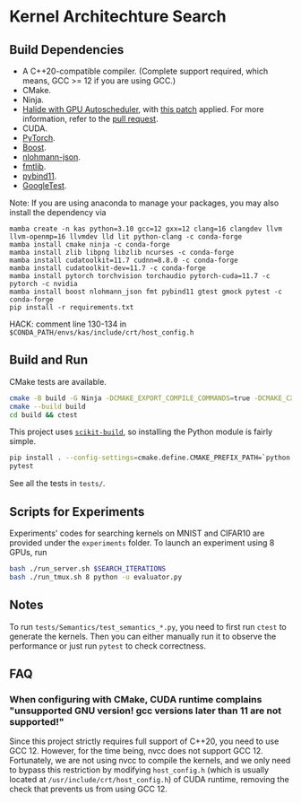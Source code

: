 # Kernel Architechture Search

## Build Dependencies

- A C++20-compatible compiler. (Complete support required, which means, GCC >= 12 if you are using GCC.)
- CMake.
- Ninja.
- [Halide with GPU Autoscheduler](https://github.com/aekul/Halide/tree/gpu-autoscheduler), with [this patch](./bugfix.patch) applied. For more information, refer to the [pull request](https://github.com/halide/Halide/pull/6856).
- CUDA.
- [PyTorch](https://github.com/pytorch/pytorch).
- [Boost](https://github.com/boostorg/boost).
- [nlohmann-json](https://github.com/nlohmann/json).
- [fmtlib](https://github.com/fmtlib/fmt).
- [pybind11](https://github.com/pybind/pybind11).
- [GoogleTest](https://github.com/google/googletest).

Note: If you are using anaconda to manage your packages, you may also install the dependency via 

```[language=bash]
mamba create -n kas python=3.10 gcc=12 gxx=12 clang=16 clangdev llvm llvm-openmp=16 llvmdev lld lit python-clang -c conda-forge
mamba install cmake ninja -c conda-forge
mamba install zlib libpng libzlib ncurses -c conda-forge
mamba install cudatoolkit=11.7 cudnn=8.8.0 -c conda-forge
mamba install cudatoolkit-dev=11.7 -c conda-forge
mamba install pytorch torchvision torchaudio pytorch-cuda=11.7 -c pytorch -c nvidia
mamba install boost nlohmann_json fmt pybind11 gtest gmock pytest -c conda-forge
pip install -r requirements.txt
```

HACK: comment line 130-134 in `$CONDA_PATH/envs/kas/include/crt/host_config.h`

## Build and Run

CMake tests are available.

```bash
cmake -B build -G Ninja -DCMAKE_EXPORT_COMPILE_COMMANDS=true -DCMAKE_CXX_FLAGS="$/home/timsu1104/mambaforge/envs/kas/include" -DCMAKE_PREFIX_PATH=`python -c 'import torch;print(torch.utils.cmake_prefix_path)'` .
cmake --build build
cd build && ctest
```

This project uses [`scikit-build`](https://github.com/scikit-build/scikit-build-core), so installing the Python module is fairly simple.

```bash
pip install . --config-settings=cmake.define.CMAKE_PREFIX_PATH=`python -c 'import torch;print(torch.utils.cmake_prefix_path)'`
pytest
```

See all the tests in `tests/`.

## Scripts for Experiments

Experiments' codes for searching kernels on MNIST and CIFAR10 are provided under the `experiments` folder. To launch an experiment using 8 GPUs, run

```bash
bash ./run_server.sh $SEARCH_ITERATIONS
bash ./run_tmux.sh 8 python -u evaluator.py
```

## Notes

To run `tests/Semantics/test_semantics_*.py`, you need to first run `ctest` to generate the kernels. Then you can either manually run it to observe the performance or just run `pytest` to check correctness.

## FAQ

### When configuring with CMake, CUDA runtime complains "unsupported GNU version! gcc versions later than 11 are not supported!"

Since this project strictly requires full support of C++20, you need to use GCC 12. However, for the time being, nvcc does not support GCC 12. Fortunately, we are not using nvcc to compile the kernels, and we only need to bypass this restriction by modifying `host_config.h` (which is usually located at `/usr/include/crt/host_config.h`) of CUDA runtime, removing the check that prevents us from using GCC 12.
